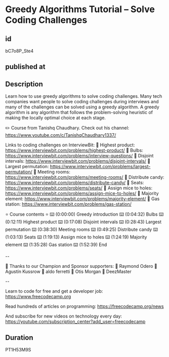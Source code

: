 # Greedy Algorithms Tutorial – Solve Coding Challenges

## id 

bC7o8P_Ste4

## published at



## Description

Learn how to use greedy algorithms to solve coding challenges. Many tech companies want people to solve coding challenges during interviews and many of the challenges can be solved using a greedy algorithm. A greedy algorithm is any algorithm that follows the problem-solving heuristic of making the locally optimal choice at each stage.

✏️ Course from Tanishq Chaudhary. Check out his channel: https://www.youtube.com/c/TanishqChaudhary1337/

Links to coding challenges on InterviewBit:
🔗 Highest product: https://www.interviewbit.com/problems/highest-product/
🔗 Bulbs: https://www.interviewbit.com/problems/interview-questions/
🔗 Disjoint intervals: https://www.interviewbit.com/problems/disjoint-intervals/
🔗 Largest permutation: https://www.interviewbit.com/problems/largest-permutation/
🔗 Meeting rooms: https://www.interviewbit.com/problems/meeting-rooms/
🔗 Distribute candy: https://www.interviewbit.com/problems/distribute-candy/
🔗 Seats: https://www.interviewbit.com/problems/seats/
🔗 Assign mice to holes: https://www.interviewbit.com/problems/assign-mice-to-holes/
🔗 Majority element: https://www.interviewbit.com/problems/majority-element/
🔗 Gas station: https://www.interviewbit.com/problems/gas-station/

⭐️ Course contents ⭐️
⌨️ (0:00:00) Greedy introduction
⌨️ (0:04:32) Bulbs
⌨️ (0:12:11) Highest product
⌨️ (0:17:08) Disjoint intervals
⌨️ (0:28:43) Largest permutation
⌨️ (0:38:30) Meeting rooms
⌨️ (0:49:25) Distribute candy
⌨️ (1:03:13) Seats
⌨️ (1:19:13) Assign mice to holes
⌨️ (1:24:19) Majority element
⌨️ (1:35:28) Gas station
⌨️ (1:52:39) End

--

🎉 Thanks to our Champion and Sponsor supporters:
👾 Raymond Odero
👾 Agustín Kussrow
👾 aldo ferretti
👾 Otis Morgan
👾 DeezMaster

--

Learn to code for free and get a developer job: https://www.freecodecamp.org

Read hundreds of articles on programming: https://freecodecamp.org/news

And subscribe for new videos on technology every day: https://youtube.com/subscription_center?add_user=freecodecamp

## Duration

PT1H53M9S